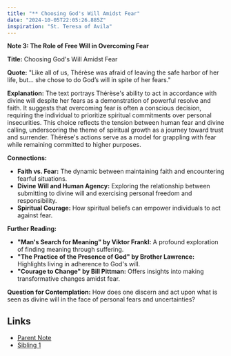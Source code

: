 ```yaml
---
title: "** Choosing God's Will Amidst Fear"
date: "2024-10-05T22:05:26.885Z"
inspiration: "St. Teresa of Avila"
---
```


**Note 3: The Role of Free Will in Overcoming Fear**

**Title:** Choosing God's Will Amidst Fear

**Quote:** "Like all of us, Thérèse was afraid of leaving the safe harbor of her life, but... she chose to do God’s will in spite of her fears."

**Explanation:** The text portrays Thérèse's ability to act in accordance with divine will despite her fears as a demonstration of powerful resolve and faith. It suggests that overcoming fear is often a conscious decision, requiring the individual to prioritize spiritual commitments over personal insecurities. This choice reflects the tension between human fear and divine calling, underscoring the theme of spiritual growth as a journey toward trust and surrender. Thérèse's actions serve as a model for grappling with fear while remaining committed to higher purposes.

**Connections:**
- **Faith vs. Fear:** The dynamic between maintaining faith and encountering fearful situations.
- **Divine Will and Human Agency:** Exploring the relationship between submitting to divine will and exercising personal freedom and responsibility.
- **Spiritual Courage:** How spiritual beliefs can empower individuals to act against fear.

**Further Reading:**
- **"Man's Search for Meaning" by Viktor Frankl:** A profound exploration of finding meaning through suffering.
- **"The Practice of the Presence of God" by Brother Lawrence:** Highlights living in adherence to God's will.
- **"Courage to Change" by Bill Pittman:** Offers insights into making transformative changes amidst fear.

**Question for Contemplation:** How does one discern and act upon what is seen as divine will in the face of personal fears and uncertainties?

## Links

- [Parent Note](/parent-note.md)
- [Sibling 1](/zettel1.md)
